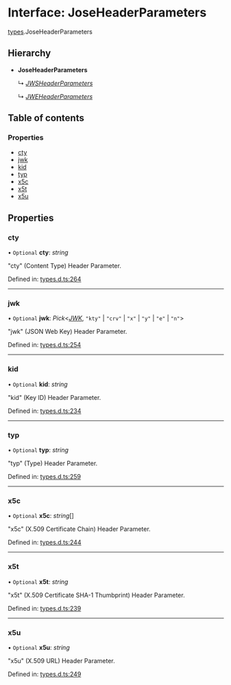 # Interface: JoseHeaderParameters

[types](../modules/types.md).JoseHeaderParameters

## Hierarchy

- **JoseHeaderParameters**

  ↳ [*JWSHeaderParameters*](types.jwsheaderparameters.md)

  ↳ [*JWEHeaderParameters*](types.jweheaderparameters.md)

## Table of contents

### Properties

- [cty](types.joseheaderparameters.md#cty)
- [jwk](types.joseheaderparameters.md#jwk)
- [kid](types.joseheaderparameters.md#kid)
- [typ](types.joseheaderparameters.md#typ)
- [x5c](types.joseheaderparameters.md#x5c)
- [x5t](types.joseheaderparameters.md#x5t)
- [x5u](types.joseheaderparameters.md#x5u)

## Properties

### cty

• `Optional` **cty**: *string*

"cty" (Content Type) Header Parameter.

Defined in: [types.d.ts:264](https://github.com/panva/jose/blob/v3.12.1/src/types.d.ts#L264)

___

### jwk

• `Optional` **jwk**: *Pick*<[*JWK*](types.jwk.md), ``"kty"`` \| ``"crv"`` \| ``"x"`` \| ``"y"`` \| ``"e"`` \| ``"n"``\>

"jwk" (JSON Web Key) Header Parameter.

Defined in: [types.d.ts:254](https://github.com/panva/jose/blob/v3.12.1/src/types.d.ts#L254)

___

### kid

• `Optional` **kid**: *string*

"kid" (Key ID) Header Parameter.

Defined in: [types.d.ts:234](https://github.com/panva/jose/blob/v3.12.1/src/types.d.ts#L234)

___

### typ

• `Optional` **typ**: *string*

"typ" (Type) Header Parameter.

Defined in: [types.d.ts:259](https://github.com/panva/jose/blob/v3.12.1/src/types.d.ts#L259)

___

### x5c

• `Optional` **x5c**: *string*[]

"x5c" (X.509 Certificate Chain) Header Parameter.

Defined in: [types.d.ts:244](https://github.com/panva/jose/blob/v3.12.1/src/types.d.ts#L244)

___

### x5t

• `Optional` **x5t**: *string*

"x5t" (X.509 Certificate SHA-1 Thumbprint) Header Parameter.

Defined in: [types.d.ts:239](https://github.com/panva/jose/blob/v3.12.1/src/types.d.ts#L239)

___

### x5u

• `Optional` **x5u**: *string*

"x5u" (X.509 URL) Header Parameter.

Defined in: [types.d.ts:249](https://github.com/panva/jose/blob/v3.12.1/src/types.d.ts#L249)
